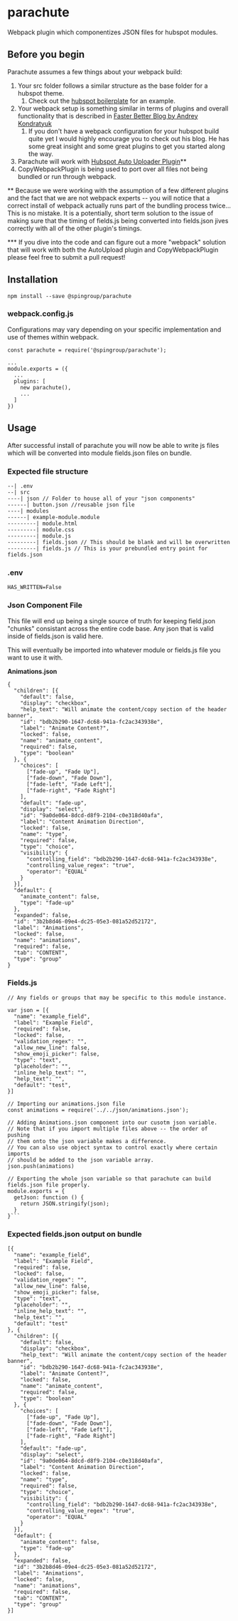 # parachute
Webpack plugin which  componentizes JSON files for hubspot modules.

## Before you begin

Parachute assumes a few things about your webpack build:

1. Your src folder follows a similar structure as the base folder for a hubspot theme. 
   1. Check out the [hubspot boilerplate](https://github.com/HubSpot/cms-theme-boilerplate) for an example.
2. Your webpack setup is something similar in terms of plugins and overall functionality that is described in [Faster Better Blog by Andrey Kondratyuk](https://fasterbetter.dev/blog)
   1. If you don't have a webpack configuration for your hubspot build quite yet I would highly encourage you to check out his blog. He has some great insight and some great plugins to get you started along the way. 
3. Parachute will work with [Hubspot Auto Uploader Plugin](https://www.npmjs.com/package/@hubspot/webpack-cms-plugins/v/2.2.1)**
4. CopyWebpackPlugin is being used to port over all files not being bundled or run through webpack.

** Because we were working with the assumption of a few different plugins and the fact that we are not webpack experts -- you will notice that a correct install of webpack actually runs part of the bundling process twice... This is no mistake. It is a potentially, short term solution to the issue of making sure that the timing of fields.js being converted into fields.json jives correctly with all of the other plugin's timings. 


*** If you dive into the code and can figure out a more "webpack" solution that will work with both the AutoUpload plugin and CopyWebpackPlugin please feel free to submit a pull request!

## Installation 

`npm install --save @spingroup/parachute`

### webpack.config.js

Configurations may vary depending on your specific implementation and use of themes within webpack. 

```
const parachute = require('@spingroup/parachute');

...
module.exports = ({
  ...
  plugins: [
    new parachute(),
    ...
  ]
})
```

## Usage

After successful install of parachute you will now be able to write js files which will be converted into module fields.json files on bundle. 

### Expected file structure
```
--| .env
--| src
----| json // Folder to house all of your "json components"
------| button.json //reusable json file
----| modules
------| example-module.module
---------| module.html
---------| module.css
---------| module.js
---------| fields.json // This should be blank and will be overwritten
---------| fields.js // This is your prebundled entry point for fields.json
```

### .env

```
HAS_WRITTEN=False
```

### Json Component File 

This file will end up being a single source of truth for keeping field.json "chunks" consistant across the entire code base. Any json that is valid inside of fields.json is valid here. 

This will eventually be imported into whatever module or fields.js file you want to use it with. 

**Animations.json**
```
{
  "children": [{
    "default": false,
    "display": "checkbox",
    "help_text": "Will animate the content/copy section of the header banner",
    "id": "bdb2b290-1647-dc68-941a-fc2ac343938e",
    "label": "Animate Content?",
    "locked": false,
    "name": "animate_content",
    "required": false,
    "type": "boolean"
  }, {
    "choices": [
      ["fade-up", "Fade Up"],
      ["fade-down", "Fade Down"],
      ["fade-left", "Fade Left"],
      ["fade-right", "Fade Right"]
    ],
    "default": "fade-up",
    "display": "select",
    "id": "9a0de064-8dcd-d8f9-2104-c0e318d40afa",
    "label": "Content Animation Direction",
    "locked": false,
    "name": "type",
    "required": false,
    "type": "choice",
    "visibility": {
      "controlling_field": "bdb2b290-1647-dc68-941a-fc2ac343938e",
      "controlling_value_regex": "true",
      "operator": "EQUAL"
    }
  }],
  "default": {
    "animate_content": false,
    "type": "fade-up"
  },
  "expanded": false,
  "id": "3b2b8d46-09e4-dc25-05e3-081a52d52172",
  "label": "Animations",
  "locked": false,
  "name": "animations",
  "required": false,
  "tab": "CONTENT",
  "type": "group"
}
```

### Fields.js

```
// Any fields or groups that may be specific to this module instance. 

var json = [{
  "name": "example_field",
  "label": "Example Field",
  "required": false,
  "locked": false,
  "validation_regex": "",
  "allow_new_line": false,
  "show_emoji_picker": false,
  "type": "text",
  "placeholder": "",
  "inline_help_text": "",
  "help_text": "",
  "default": "test",
}]

// Importing our animations.json file
const animations = require('../../json/animations.json');

// Adding Animations.json component into our cusotm json variable. 
// Note that if you import multiple files above -- the order of pushing 
// them onto the json variable makes a difference. 
// You can also use object syntax to control exactly where certain imports
// should be added to the json variable array. 
json.push(animations)

// Exporting the whole json variable so that parachute can build fields.json file properly.
module.exports = {
  getJson: function () {
    return JSON.stringify(json);
  }
}```

```

### Expected fields.json output on bundle

```
[{
  "name": "example_field",
  "label": "Example Field",
  "required": false,
  "locked": false,
  "validation_regex": "",
  "allow_new_line": false,
  "show_emoji_picker": false,
  "type": "text",
  "placeholder": "",
  "inline_help_text": "",
  "help_text": "",
  "default": "test"
}, {
  "children": [{
    "default": false,
    "display": "checkbox",
    "help_text": "Will animate the content/copy section of the header banner",
    "id": "bdb2b290-1647-dc68-941a-fc2ac343938e",
    "label": "Animate Content?",
    "locked": false,
    "name": "animate_content",
    "required": false,
    "type": "boolean"
  }, {
    "choices": [
      ["fade-up", "Fade Up"],
      ["fade-down", "Fade Down"],
      ["fade-left", "Fade Left"],
      ["fade-right", "Fade Right"]
    ],
    "default": "fade-up",
    "display": "select",
    "id": "9a0de064-8dcd-d8f9-2104-c0e318d40afa",
    "label": "Content Animation Direction",
    "locked": false,
    "name": "type",
    "required": false,
    "type": "choice",
    "visibility": {
      "controlling_field": "bdb2b290-1647-dc68-941a-fc2ac343938e",
      "controlling_value_regex": "true",
      "operator": "EQUAL"
    }
  }],
  "default": {
    "animate_content": false,
    "type": "fade-up"
  },
  "expanded": false,
  "id": "3b2b8d46-09e4-dc25-05e3-081a52d52172",
  "label": "Animations",
  "locked": false,
  "name": "animations",
  "required": false,
  "tab": "CONTENT",
  "type": "group"
}]
```